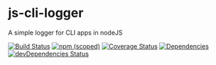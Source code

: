 js-cli-logger
=========

A simple logger for CLI apps in nodeJS

[![Build Status](https://travis-ci.org/ngeor/js-cli-logger.svg?branch=master)](https://travis-ci.org/ngeor/js-cli-logger)
[![npm (scoped)](https://img.shields.io/npm/v/@ngeor/js-cli-logger.svg)](https://www.npmjs.com/package/@ngeor/js-cli-logger)
[![Coverage Status](https://coveralls.io/repos/github/ngeor/js-cli-logger/badge.svg)](https://coveralls.io/github/ngeor/js-cli-logger)
[![Dependencies](https://david-dm.org/ngeor/js-cli-logger.svg)](https://david-dm.org/ngeor/js-cli-logger)
[![devDependencies Status](https://david-dm.org/ngeor/js-cli-logger/dev-status.svg)](https://david-dm.org/ngeor/js-cli-logger?type=dev)
